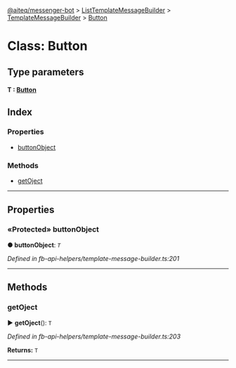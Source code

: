 [@aiteq/messenger-bot](../README.md) > [ListTemplateMessageBuilder](../classes/listtemplatemessagebuilder.md) > [TemplateMessageBuilder](../modules/listtemplatemessagebuilder.templatemessagebuilder.md) > [Button](../classes/listtemplatemessagebuilder.templatemessagebuilder.button.md)



# Class: Button

## Type parameters
#### T :  [Button](../modules/send.md#button)
## Index

### Properties

* [buttonObject](listtemplatemessagebuilder.templatemessagebuilder.button.md#buttonobject)


### Methods

* [getOject](listtemplatemessagebuilder.templatemessagebuilder.button.md#getoject)



---
## Properties
<a id="buttonobject"></a>

### «Protected» buttonObject

**●  buttonObject**:  *`T`* 

*Defined in fb-api-helpers/template-message-builder.ts:201*





___


## Methods
<a id="getoject"></a>

###  getOject

► **getOject**(): `T`




*Defined in fb-api-helpers/template-message-builder.ts:203*





**Returns:** `T`





___


